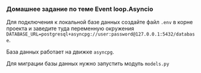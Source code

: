 ### Домашнее задание по теме Event loop.Asyncio


Для подключения к локальной базе данных создайте файл `.env` в корне проекта 
и заведите туда переменную окружения `DATABASE_URL=postgresql+asyncpg://user:password@127.0.0.1:5432/database`.


База данных работает на движке `asyncpg`.


Для миграции базы данных нужно запустить модуль `models.py`
